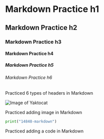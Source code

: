 # Markdown Practice h1
## Markdown Practice h2
### Markdown Practice h3
#### Markdown Practice h4
##### Markdown Practice h5
###### Markdown Practice h6

Practiced 6 types of headers in Markdown

![Image of Yaktocat](https://octodex.github.com/images/yaktocat.png)

Practiced adding image in Markdown

``` python
print("14848-markdown")
```

Practiced adding a code in Markdown
